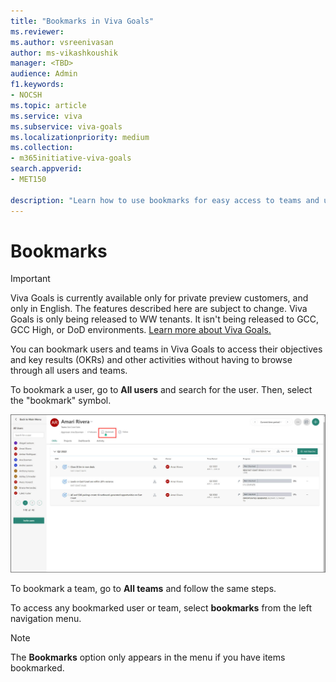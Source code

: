 ```yaml
---
title: "Bookmarks in Viva Goals"
ms.reviewer: 
ms.author: vsreenivasan
author: ms-vikashkoushik
manager: <TBD>
audience: Admin
f1.keywords:
- NOCSH
ms.topic: article
ms.service: viva
ms.subservice: viva-goals
ms.localizationpriority: medium
ms.collection:  
- m365initiative-viva-goals
search.appverid:
- MET150

description: "Learn how to use bookmarks for easy access to teams and users."
---
```


# Bookmarks 

> [!IMPORTANT]
> Viva Goals is currently available only for private preview customers, and only in English. The features described here are subject to change. Viva Goals is only being released to WW tenants. It isn't being released to GCC, GCC High, or DoD environments. [Learn more about Viva Goals.](https://go.microsoft.com/fwlink/?linkid=2189933)

You can bookmark users and teams in Viva Goals to access their objectives and key results (OKRs) and other activities without having to browse through all users and teams.

To bookmark a user, go to **All users** and search for the user. Then, select the "bookmark" symbol.

![Screenshot shows where you apply a bookmark..](../media/goals/4/47/a.jpg)

To bookmark a team, go to **All teams** and follow the same steps.

To access any bookmarked user or team, select **bookmarks** from the left navigation menu.

> [!NOTE]
> The **Bookmarks** option only appears in the menu if you have items bookmarked.
